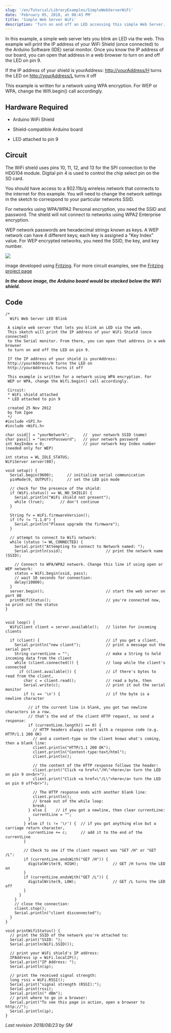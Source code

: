 ```yaml
---
slug: '/en/Tutorial/LibraryExamples/SimpleWebServerWiFi'
date: 'February 05, 2018, at 08:43 PM'
title: 'Simple Web Server WiFi'
description: 'Turn on and off an LED accessing this simple Web Server.'
---
```


In this example,  a simple web server lets you blink an LED via the web. This example will print the IP address of your WiFi Shield (once connected) to the Arduino Software (IDE) serial monitor. Once you know the IP address of our board, you can open that address in a web browser to turn on and off the LED on pin 9.

If the IP address of your shield is yourAddress:
[http://yourAddress/H](http://yourAddress/H) turns the LED on
[http://yourAddress/L](http://yourAddress/L) turns it off

This example is written for a network using WPA encryption. For  WEP or WPA, change the Wifi.begin() call accordingly.

## Hardware Required

- Arduino WiFi Shield

- Shield-compatible Arduino board

- LED attached to pin 9

## Circuit

The WiFi shield uses pins 10, 11, 12, and 13 for the SPI connection to the HDG104 module. Digital pin 4 is used to control the chip select pin on the SD card.

You should have access to a 802.11b/g wireless network that connects to the internet for this example. You will need to change the network settings in the sketch to correspond to your particular networks SSID.

For networks using WPA/WPA2 Personal encryption, you need the SSID and password. The shield will not connect to networks using WPA2 Enterprise encryption.

WEP network passwords are hexadecimal strings known as keys. A WEP network can have 4 different keys; each key is assigned a "Key Index" value. For WEP encrypted networks, you need the SSID, the key, and key number.

![](assets/WiFiShield_bb.png)

image developed using [Fritzing](http://www.fritzing.org). For more circuit examples, see the [Fritzing project page](http://fritzing.org/projects/)

***In the above image, the Arduino board would be stacked below the WiFi shield.***

## Code

```arduino
/*
  WiFi Web Server LED Blink

 A simple web server that lets you blink an LED via the web.
 This sketch will print the IP address of your WiFi Shield (once connected)
 to the Serial monitor. From there, you can open that address in a web browser
 to turn on and off the LED on pin 9.

 If the IP address of your shield is yourAddress:
 http://yourAddress/H turns the LED on
 http://yourAddress/L turns it off

 This example is written for a network using WPA encryption. For
 WEP or WPA, change the Wifi.begin() call accordingly.

 Circuit:
 * WiFi shield attached
 * LED attached to pin 9

 created 25 Nov 2012
 by Tom Igoe
 */
#include <SPI.h>
#include <WiFi.h>

char ssid[] = "yourNetwork";      //  your network SSID (name)
char pass[] = "secretPassword";   // your network password
int keyIndex = 0;                 // your network key Index number (needed only for WEP)

int status = WL_IDLE_STATUS;
WiFiServer server(80);

void setup() {
  Serial.begin(9600);      // initialize serial communication
  pinMode(9, OUTPUT);      // set the LED pin mode

  // check for the presence of the shield:
  if (WiFi.status() == WL_NO_SHIELD) {
    Serial.println("WiFi shield not present");
    while (true);       // don't continue
  }

  String fv = WiFi.firmwareVersion();
  if (fv != "1.1.0") {
    Serial.println("Please upgrade the firmware");
  }

  // attempt to connect to Wifi network:
  while (status != WL_CONNECTED) {
    Serial.print("Attempting to connect to Network named: ");
    Serial.println(ssid);                   // print the network name (SSID);

    // Connect to WPA/WPA2 network. Change this line if using open or WEP network:
    status = WiFi.begin(ssid, pass);
    // wait 10 seconds for connection:
    delay(10000);
  }
  server.begin();                           // start the web server on port 80
  printWifiStatus();                        // you're connected now, so print out the status
}


void loop() {
  WiFiClient client = server.available();   // listen for incoming clients

  if (client) {                             // if you get a client,
    Serial.println("new client");           // print a message out the serial port
    String currentLine = "";                // make a String to hold incoming data from the client
    while (client.connected()) {            // loop while the client's connected
      if (client.available()) {             // if there's bytes to read from the client,
        char c = client.read();             // read a byte, then
        Serial.write(c);                    // print it out the serial monitor
        if (c == '\n') {                    // if the byte is a newline character

          // if the current line is blank, you got two newline characters in a row.
          // that's the end of the client HTTP request, so send a response:
          if (currentLine.length() == 0) {
            // HTTP headers always start with a response code (e.g. HTTP/1.1 200 OK)
            // and a content-type so the client knows what's coming, then a blank line:
            client.println("HTTP/1.1 200 OK");
            client.println("Content-type:text/html");
            client.println();

            // the content of the HTTP response follows the header:
            client.print("Click <a href=\"/H\">here</a> turn the LED on pin 9 on<br>");
            client.print("Click <a href=\"/L\">here</a> turn the LED on pin 9 off<br>");

            // The HTTP response ends with another blank line:
            client.println();
            // break out of the while loop:
            break;
          } else {    // if you got a newline, then clear currentLine:
            currentLine = "";
          }
        } else if (c != '\r') {  // if you got anything else but a carriage return character,
          currentLine += c;      // add it to the end of the currentLine
        }

        // Check to see if the client request was "GET /H" or "GET /L":
        if (currentLine.endsWith("GET /H")) {
          digitalWrite(9, HIGH);               // GET /H turns the LED on
        }
        if (currentLine.endsWith("GET /L")) {
          digitalWrite(9, LOW);                // GET /L turns the LED off
        }
      }
    }
    // close the connection:
    client.stop();
    Serial.println("client disconnected");
  }
}

void printWifiStatus() {
  // print the SSID of the network you're attached to:
  Serial.print("SSID: ");
  Serial.println(WiFi.SSID());

  // print your WiFi shield's IP address:
  IPAddress ip = WiFi.localIP();
  Serial.print("IP Address: ");
  Serial.println(ip);

  // print the received signal strength:
  long rssi = WiFi.RSSI();
  Serial.print("signal strength (RSSI):");
  Serial.print(rssi);
  Serial.println(" dBm");
  // print where to go in a browser:
  Serial.print("To see this page in action, open a browser to http://");
  Serial.println(ip);
}
```


*Last revision 2018/08/23 by SM*
